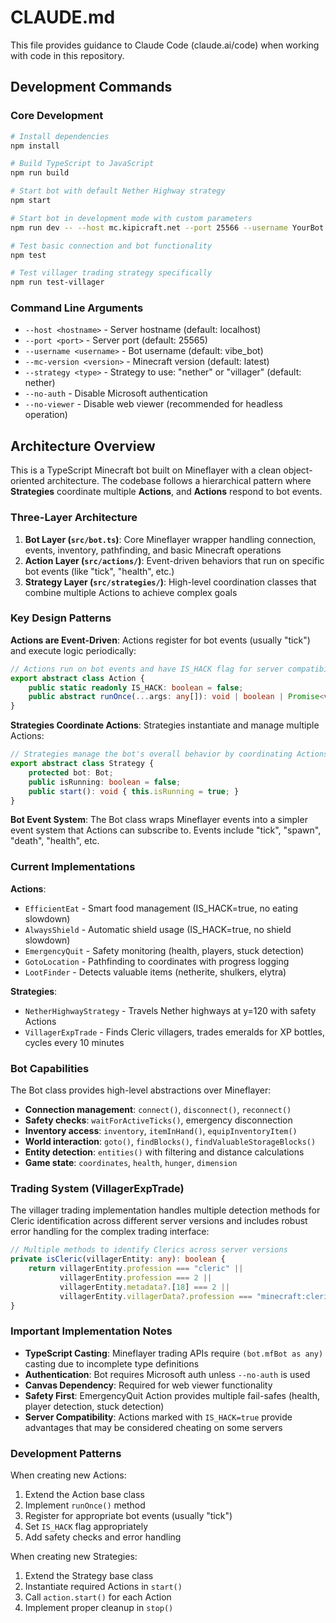 # CLAUDE.md

This file provides guidance to Claude Code (claude.ai/code) when working with code in this repository.

## Development Commands

### Core Development
```bash
# Install dependencies
npm install

# Build TypeScript to JavaScript
npm run build

# Start bot with default Nether Highway strategy
npm start

# Start bot in development mode with custom parameters
npm run dev -- --host mc.kipicraft.net --port 25566 --username YourBot --strategy villager

# Test basic connection and bot functionality
npm test

# Test villager trading strategy specifically
npm run test-villager
```

### Command Line Arguments
- `--host <hostname>` - Server hostname (default: localhost)
- `--port <port>` - Server port (default: 25565) 
- `--username <username>` - Bot username (default: vibe_bot)
- `--mc-version <version>` - Minecraft version (default: latest)
- `--strategy <type>` - Strategy to use: "nether" or "villager" (default: nether)
- `--no-auth` - Disable Microsoft authentication
- `--no-viewer` - Disable web viewer (recommended for headless operation)

## Architecture Overview

This is a TypeScript Minecraft bot built on Mineflayer with a clean object-oriented architecture. The codebase follows a hierarchical pattern where **Strategies** coordinate multiple **Actions**, and **Actions** respond to bot events.

### Three-Layer Architecture

1. **Bot Layer (`src/bot.ts`)**: Core Mineflayer wrapper handling connection, events, inventory, pathfinding, and basic Minecraft operations
2. **Action Layer (`src/actions/`)**: Event-driven behaviors that run on specific bot events (like "tick", "health", etc.)
3. **Strategy Layer (`src/strategies/`)**: High-level coordination classes that combine multiple Actions to achieve complex goals

### Key Design Patterns

**Actions are Event-Driven**: Actions register for bot events (usually "tick") and execute logic periodically:
```typescript
// Actions run on bot events and have IS_HACK flag for server compatibility
export abstract class Action {
    public static readonly IS_HACK: boolean = false;
    public abstract runOnce(...args: any[]): void | boolean | Promise<void | boolean>;
}
```

**Strategies Coordinate Actions**: Strategies instantiate and manage multiple Actions:
```typescript
// Strategies manage the bot's overall behavior by coordinating Actions
export abstract class Strategy {
    protected bot: Bot;
    public isRunning: boolean = false;
    public start(): void { this.isRunning = true; }
}
```

**Bot Event System**: The Bot class wraps Mineflayer events into a simpler event system that Actions can subscribe to. Events include "tick", "spawn", "death", "health", etc.

### Current Implementations

**Actions**:
- `EfficientEat` - Smart food management (IS_HACK=true, no eating slowdown)
- `AlwaysShield` - Automatic shield usage (IS_HACK=true, no shield slowdown) 
- `EmergencyQuit` - Safety monitoring (health, players, stuck detection)
- `GotoLocation` - Pathfinding to coordinates with progress logging
- `LootFinder` - Detects valuable items (netherite, shulkers, elytra)

**Strategies**:
- `NetherHighwayStrategy` - Travels Nether highways at y=120 with safety Actions
- `VillagerExpTrade` - Finds Cleric villagers, trades emeralds for XP bottles, cycles every 10 minutes

### Bot Capabilities

The Bot class provides high-level abstractions over Mineflayer:
- **Connection management**: `connect()`, `disconnect()`, `reconnect()`
- **Safety checks**: `waitForActiveTicks()`, emergency disconnection
- **Inventory access**: `inventory`, `itemInHand()`, `equipInventoryItem()`
- **World interaction**: `goto()`, `findBlocks()`, `findValuableStorageBlocks()`
- **Entity detection**: `entities()` with filtering and distance calculations
- **Game state**: `coordinates`, `health`, `hunger`, `dimension`

### Trading System (VillagerExpTrade)

The villager trading implementation handles multiple detection methods for Cleric identification across different server versions and includes robust error handling for the complex trading interface:

```typescript
// Multiple methods to identify Clerics across server versions
private isCleric(villagerEntity: any): boolean {
    return villagerEntity.profession === "cleric" || 
           villagerEntity.profession === 2 ||
           villagerEntity.metadata?.[18] === 2 ||
           villagerEntity.villagerData?.profession === "minecraft:cleric";
}
```

### Important Implementation Notes

- **TypeScript Casting**: Mineflayer trading APIs require `(bot.mfBot as any)` casting due to incomplete type definitions
- **Authentication**: Bot requires Microsoft auth unless `--no-auth` is used
- **Canvas Dependency**: Required for web viewer functionality  
- **Safety First**: EmergencyQuit Action provides multiple fail-safes (health, player detection, stuck detection)
- **Server Compatibility**: Actions marked with `IS_HACK=true` provide advantages that may be considered cheating on some servers

### Development Patterns

When creating new Actions:
1. Extend the Action base class
2. Implement `runOnce()` method
3. Register for appropriate bot events (usually "tick")
4. Set `IS_HACK` flag appropriately
5. Add safety checks and error handling

When creating new Strategies:  
1. Extend the Strategy base class
2. Instantiate required Actions in `start()`
3. Call `action.start()` for each Action
4. Implement proper cleanup in `stop()`